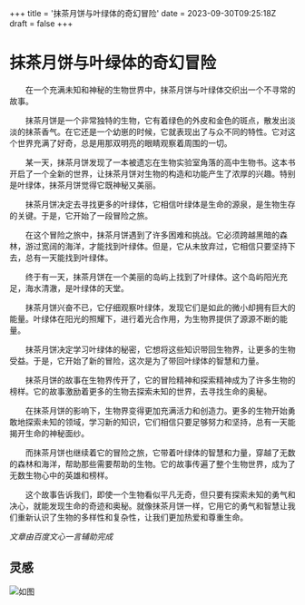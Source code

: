 +++
title = '抹茶月饼与叶绿体的奇幻冒险'
date = 2023-09-30T09:25:18Z
draft = false
+++
# 抹茶月饼与叶绿体的奇幻冒险
&ensp;&ensp;&ensp;&ensp;在一个充满未知和神秘的生物世界中，抹茶月饼与叶绿体交织出一个不寻常的故事。  

&ensp;&ensp;&ensp;&ensp;抹茶月饼是一个非常独特的生物，它有着绿色的外皮和金色的斑点，散发出淡淡的抹茶香气。在它还是一个幼崽的时候，它就表现出了与众不同的特性。它对这个世界充满了好奇，总是用那双明亮的眼睛观察着周围的一切。  

&ensp;&ensp;&ensp;&ensp;某一天，抹茶月饼发现了一本被遗忘在生物实验室角落的高中生物书。这本书开启了一个全新的世界，让抹茶月饼对生物的构造和功能产生了浓厚的兴趣。特别是叶绿体，抹茶月饼觉得它既神秘又美丽。  

&ensp;&ensp;&ensp;&ensp;抹茶月饼决定去寻找更多的叶绿体，它相信叶绿体是生命的源泉，是生物生存的关键。于是，它开始了一段冒险之旅。  

&ensp;&ensp;&ensp;&ensp;在这个冒险之旅中，抹茶月饼遇到了许多困难和挑战。它必须跨越黑暗的森林，游过宽阔的海洋，才能找到叶绿体。但是，它从未放弃过，它相信只要坚持下去，总有一天能找到叶绿体。  

&ensp;&ensp;&ensp;&ensp;终于有一天，抹茶月饼在一个美丽的岛屿上找到了叶绿体。这个岛屿阳光充足，海水清澈，是叶绿体的天堂。  

&ensp;&ensp;&ensp;&ensp;抹茶月饼兴奋不已，它仔细观察叶绿体，发现它们是如此的微小却拥有巨大的能量。叶绿体在阳光的照耀下，进行着光合作用，为生物界提供了源源不断的能量。  

&ensp;&ensp;&ensp;&ensp;抹茶月饼决定学习叶绿体的秘密，它想将这些知识带回生物界，让更多的生物受益。于是，它开始了新的冒险，这次是为了带回叶绿体的智慧和力量。  

&ensp;&ensp;&ensp;&ensp;抹茶月饼的故事在生物界传开了，它的冒险精神和探索精神成为了许多生物的榜样。它的故事激励着更多的生物去探索未知的世界，去寻找生命的奥秘。  

&ensp;&ensp;&ensp;&ensp;在抹茶月饼的影响下，生物界变得更加充满活力和创造力。更多的生物开始勇敢地探索未知的领域，学习新的知识，它们相信只要足够努力和坚持，总有一天能揭开生命的神秘面纱。  

&ensp;&ensp;&ensp;&ensp;而抹茶月饼也继续着它的冒险之旅，它带着叶绿体的智慧和力量，穿越了无数的森林和海洋，帮助那些需要帮助的生物。它的故事传遍了整个生物世界，成为了无数生物心中的英雄和榜样。  

&ensp;&ensp;&ensp;&ensp;这个故事告诉我们，即使一个生物看似平凡无奇，但只要有探索未知的勇气和决心，就能发现生命的奇迹和奥秘。就像抹茶月饼一样，它用它的勇气和智慧让我们重新认识了生物的多样性和复杂性，让我们更加热爱和尊重生命。  

*文章由百度文心一言辅助完成*

## 灵感
![如图](/zh-cn/post/middle-autumn-story-1/抹茶月饼与叶绿体的奇幻冒险/pic.jpeg)

